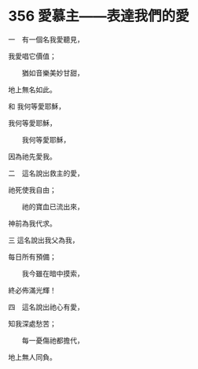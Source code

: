 # 356 愛慕主——表達我們的愛

一　有一個名我愛聽見，

我愛唱它價值；

　　猶如音樂美妙甘甜，

地上無名如此。

和 我何等愛耶穌，

我何等愛耶穌，

　　我何等愛耶穌，

因為祂先愛我。

二　這名說出救主的愛，

祂死使我自由；

　　祂的寶血已流出來，

神前為我代求。

三 這名說出我父為我，

每日所有預備；

　　我今雖在暗中摸索，

終必佈滿光輝！

四　這名說出祂心有愛，

知我深處愁苦；

　　每一憂傷祂都擔代，

地上無人同負。

